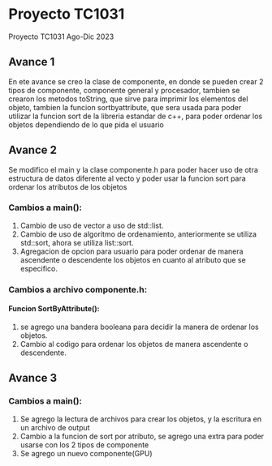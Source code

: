 # Proyecto TC1031
Proyecto TC1031 Ago-Dic 2023

## Avance 1
En ete avance se creo la clase de componente, en donde se pueden crear 2 tipos de componente, componente general y procesador, tambien se crearon los metodos toString, que sirve para imprimir los elementos del objeto,  tambien la funcion sortbyattribute, que sera usada para poder utilizar la funcion sort de la libreria estandar de c++, para poder ordenar los objetos dependiendo de lo que pida el usuario

## Avance 2
Se modifico el main y la clase componente.h para poder hacer uso de otra estructura de datos diferente al vecto y poder usar la funcion sort para ordenar los atributos de los objetos

### Cambios a main():

1. Cambio de uso de vector a uso de std::list.
2. Cambio de uso de algoritmo de ordenamiento, anteriormente se utiliza std::sort, ahora se utiliza list::sort.
3. Agregacion de opcion para usuario para poder ordenar de manera ascendente o descendente los objetos en cuanto al atributo que se especifico.

### Cambios a archivo componente.h:

#### Funcion SortByAttribute():
1. se agrego una bandera booleana para decidir la manera de ordenar los objetos.
2. Cambio al codigo para ordenar los objetos de manera ascendente o descendente.

## Avance 3

### Cambios a main():

1. Se agrego la lectura de archivos para crear los objetos, y la escritura en un archivo de output
2. Cambio a la funcion de sort por atributo, se agrego una extra para poder usarse con los 2 tipos de componente
3. Se agrego un nuevo componente(GPU) 